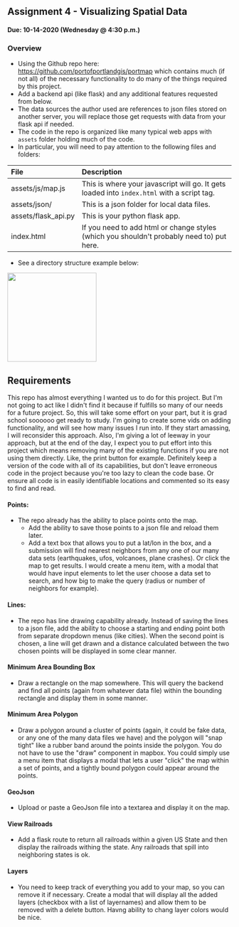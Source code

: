## Assignment 4 - Visualizing Spatial Data
#### Due: 10-14-2020 (Wednesday @ 4:30 p.m.)


### Overview

- Using the Github repo here: https://github.com/portofportlandgis/portmap which contains much (if not all) of the necessary functionality to do many of the things required by this project. 
- Add a backend api (like flask) and any additional features requested from below.  
- The data sources the author used are references to json files stored on another server, you will replace those get requests with data from your flask api if needed.
- The code in the repo is organized like many typical web apps with `assets` folder holding much of the code. 
- In particular, you will need to pay attention to the following files and folders: 

| File                | Description                                                                                |
| :------------------ | :----------------------------------------------------------------------------------------- |
| assets/js/map.js    | This is where your javascript will go. It gets loaded into `index.html` with a script tag. |
| assets/json/        | This is a json folder for local data files.                                                |
| assets/flask_api.py | This is your python flask app.                                                             |
| index.html          | If you need to add html or change styles (which you shouldn't probably need to) put here.  |

- See a directory structure example below:

<img src="https://cs.msutexas.edu/~griffin/zcloud/zcloud-files/portmap_important_files.png" width="200">

## Requirements

This repo has almost everything I wanted us to do for this project. But I'm not going to act like I didn't find it because if fulfills so many of our needs for a future project. So, this will take some effort on your part, but it is grad school soooooo get ready to study. I'm going to create some vids on adding functionality, and will see how many issues I run into. If they start amassing,  I will reconsider this approach. Also, I'm giving a lot of leeway in your approach, but at the end of the day, I expect you to put effort into this project which means removing many of the existing functions if you are not using them directly. Like, the print button for example. Definitely keep a version of the code with all of its capabilities, but don't leave erroneous code in the project because you're too lazy to clean the code base. Or ensure all code is in easily identifiable locations and commented so its easy to find and read. 

#### Points:

- The repo already has the ability to place points onto the map. 
  - Add the ability to save those points to a json file and reload them later.
  - Add a text box that allows you to put a lat/lon in the box, and a submission will find nearest neighbors from any one of our many data sets (earthquakes, ufos, volcanoes, plane crashes). Or click the map to get results. I would create a menu item, with a modal that would have input elements to let the user choose a data set to search, and how big to make the query (radius or number of neighbors for example).

#### Lines: 

- The repo has line drawing capability already. Instead of saving the lines to a json file, add the ability to choose a starting and ending point both from separate dropdown menus (like cities). When the second point is chosen, a line will get drawn and a distance calculated between the two chosen points will be displayed in some clear manner.

#### Minimum Area Bounding Box

- Draw a rectangle on the map somewhere. This will query the backend and find all points (again from whatever data file) within the bounding rectangle and display them in some manner. 

#### Minimum Area Polygon

- Draw a polygon around a cluster of points (again, it could be fake data, or any one of the many data files we have) and the polygon will "snap tight" like a rubber band around the points inside the polygon. You do not have to use the "draw" component in mapbox. You could simply use a menu item that displays a modal that lets a user "click" the map within a set of points, and a tightly bound polygon could appear around the points.

#### GeoJson

- Upload or paste a GeoJson file into a textarea and display it on the map.

#### View Railroads

- Add a flask route to return all railroads within a given US State and then display the railroads withing the state. Any railroads that spill into neighboring states is ok.

#### Layers

- You need to keep track of everything you add to your map, so you can remove it if necessary. Create a modal that will display all the added layers (checkbox with a list of layernames) and allow them to be removed with a delete button. Havng ability to chang layer colors would be nice.



